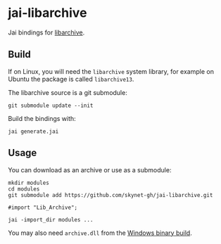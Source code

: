 # jai-libarchive

Jai bindings for [libarchive](https://www.libarchive.org/).

## Build

If on Linux, you will need the `libarchive` system library, for example on Ubuntu the package is called `libarchive13`.

The libarchive source is a git submodule:

```
git submodule update --init
```

Build the bindings with:

```
jai generate.jai
```

## Usage

You can download as an archive or use as a submodule:

```
mkdir modules
cd modules
git submodule add https://github.com/skynet-gh/jai-libarchive.git
```

```
#import "Lib_Archive";
```

```
jai -import_dir modules ...
```

You may also need `archive.dll` from the [Windows binary build](https://github.com/libarchive/libarchive/releases/download/v3.5.3/libarchive-v3.5.3-win64.zip).
